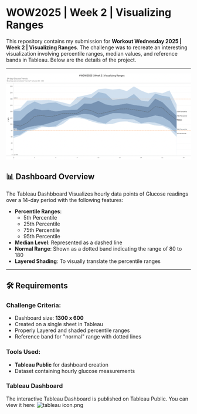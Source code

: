 # WOW2025 | Week 2 | Visualizing Ranges

This repository contains my submission for **Workout Wednesday 2025 | Week 2 | Visualizing Ranges**. The challenge was to recreate an interesting visualization involving percentile ranges, median values, and reference bands in Tableau. Below are the details of the project.

---

![Dashboard Image](WOW2025Wk2Viz.png)

## :bar_chart: Dashboard Overview

The Tableau Dashbboard Visualizes hourly data points of Glucose readings over a 14-day period with the following features:
- **Percentile Ranges**:
    - 5th Percentile
    - 25th Percentile
    - 75th Percentile
    - 95th Percentile
- **Median Level**: Represented as a dashed line
- **Normal Range**: Shown as a dotted band indicating the range of 80 to 180
- **Layered Shading**: To visually translate the percentile ranges

---

## 🛠 Requirements

### Challenge Criteria:
 - Dashboard size: **1300 x 600**
 - Created on a single sheet in Tableau
 - Properly Layered and shaded percentile ranges
 - Reference band for "normal" range with dotted lines

 ### Tools Used:
 - **Tableau Public** for dashboard creation
 - Dataset containing hourly glucose measurements

 ### **Tableau Dashboard**
 The interactive Tableau Dashboard is published on Tableau Public. You can view it here:
 ![tableau icon.png](https://public.tableau.com/app/profile/harrison.reed8543/viz/WOW2025Week2VisualizingRanges_17374005494500/Sheet1?publish=yes)